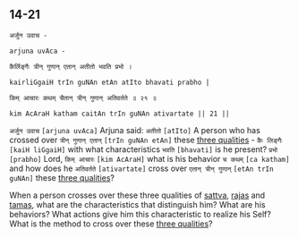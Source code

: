 ## 14-21


```shloka-sa
अर्जुन उवाच -
```
```shloka-sa-hk
arjuna uvAca -
```
```shloka-sa
कैर्लिङ्गैः त्रीन् गुणान् एतान् अतीतो भवति प्रभो ।
```
```shloka-sa-hk
kairliGgaiH trIn guNAn etAn atIto bhavati prabho |
```
```shloka-sa
किम् आचारः कथम् चैतान् त्रीन् गुणान् अतिवर्तते ॥ २१ ॥
```
```shloka-sa-hk
kim AcAraH katham caitAn trIn guNAn ativartate || 21 ||
```

`अर्जुन उवाच` `[arjuna uvAca]` Arjuna said: `अतीतो` `[atIto]` A person who has crossed over `त्रीन् गुणान् एतान्` `[trIn guNAn etAn]` these [three qualities](satva_rajas_tamas) - `कैः लिङ्गैः` `[kaiH liGgaiH]` with what characteristics `भवति` `[bhavati]` is he present?
`प्रभो` `[prabho]` Lord, `किम् आचारः` `[kim AcAraH]` what is his behavior `च कथम्` `[ca katham]` and how does he `अतिवर्तते` `[ativartate]` cross over `एतान् त्रीन् गुणान्` `[etAn trIn guNAn]` these [three qualities](satva_rajas_tamas)?

When a person crosses over these three qualities of [sattva](sattva), [rajas](rajas) and [tamas](tamas), what are the characteristics that distinguish him? What are his behaviors? What actions give him this characteristic to realize his Self? What is the method to cross over these [three qualities](satva_rajas_tamas)?

